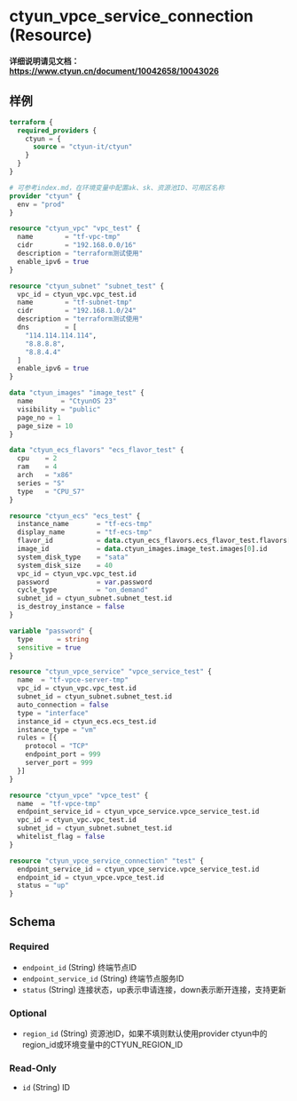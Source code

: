 # ctyun_vpce_service_connection (Resource)
**详细说明请见文档：https://www.ctyun.cn/document/10042658/10043026**



## 样例

```terraform
terraform {
  required_providers {
    ctyun = {
      source = "ctyun-it/ctyun"
    }
  }
}

# 可参考index.md，在环境变量中配置ak、sk、资源池ID、可用区名称
provider "ctyun" {
  env = "prod"
}

resource "ctyun_vpc" "vpc_test" {
  name        = "tf-vpc-tmp"
  cidr        = "192.168.0.0/16"
  description = "terraform测试使用"
  enable_ipv6 = true
}

resource "ctyun_subnet" "subnet_test" {
  vpc_id = ctyun_vpc.vpc_test.id
  name        = "tf-subnet-tmp"
  cidr        = "192.168.1.0/24"
  description = "terraform测试使用"
  dns         = [
    "114.114.114.114",
    "8.8.8.8",
    "8.8.4.4"
  ]
  enable_ipv6 = true
}

data "ctyun_images" "image_test" {
  name       = "CtyunOS 23"
  visibility = "public"
  page_no = 1
  page_size = 10
}

data "ctyun_ecs_flavors" "ecs_flavor_test" {
  cpu    = 2
  ram    = 4
  arch   = "x86"
  series = "S"
  type   = "CPU_S7"
}

resource "ctyun_ecs" "ecs_test" {
  instance_name       = "tf-ecs-tmp"
  display_name        = "tf-ecs-tmp"
  flavor_id           = data.ctyun_ecs_flavors.ecs_flavor_test.flavors[0].id
  image_id            = data.ctyun_images.image_test.images[0].id
  system_disk_type    = "sata"
  system_disk_size    = 40
  vpc_id = ctyun_vpc.vpc_test.id
  password            = var.password
  cycle_type          = "on_demand"
  subnet_id = ctyun_subnet.subnet_test.id
  is_destroy_instance = false
}

variable "password" {
  type      = string
  sensitive = true
}

resource "ctyun_vpce_service" "vpce_service_test" {
  name  = "tf-vpce-server-tmp"
  vpc_id = ctyun_vpc.vpc_test.id
  subnet_id = ctyun_subnet.subnet_test.id
  auto_connection = false
  type = "interface"
  instance_id = ctyun_ecs.ecs_test.id
  instance_type = "vm"
  rules = [{
    protocol = "TCP"
    endpoint_port = 999
    server_port = 999
  }]
}

resource "ctyun_vpce" "vpce_test" {
  name  = "tf-vpce-tmp"
  endpoint_service_id = ctyun_vpce_service.vpce_service_test.id
  vpc_id = ctyun_vpc.vpc_test.id
  subnet_id = ctyun_subnet.subnet_test.id
  whitelist_flag = false
}

resource "ctyun_vpce_service_connection" "test" {
  endpoint_service_id = ctyun_vpce_service.vpce_service_test.id
  endpoint_id = ctyun_vpce.vpce_test.id
  status = "up"
}
```

<!-- schema generated by tfplugindocs -->
## Schema

### Required

- `endpoint_id` (String) 终端节点ID
- `endpoint_service_id` (String) 终端节点服务ID
- `status` (String) 连接状态，up表示申请连接，down表示断开连接，支持更新

### Optional

- `region_id` (String) 资源池ID，如果不填则默认使用provider ctyun中的region_id或环境变量中的CTYUN_REGION_ID

### Read-Only

- `id` (String) ID